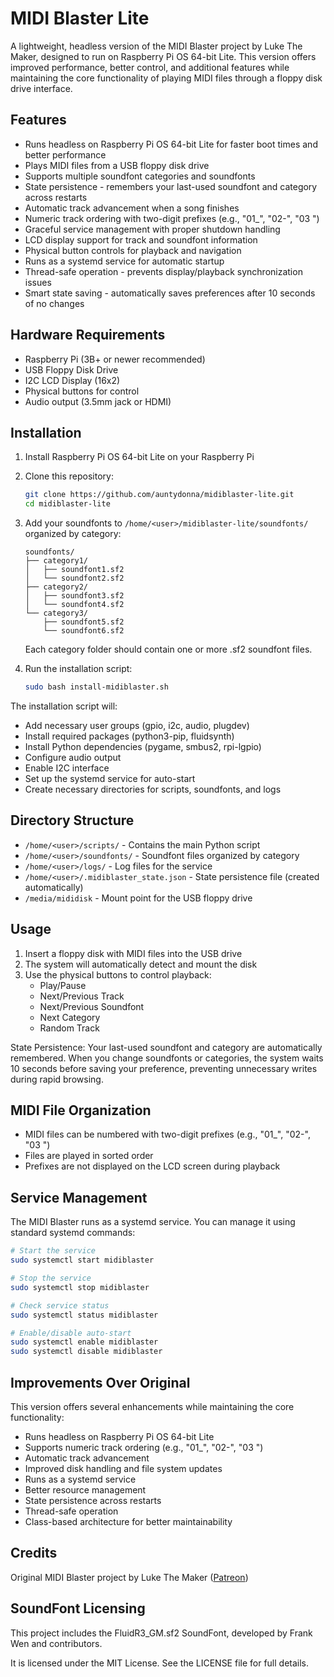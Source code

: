 # MIDI Blaster Lite

A lightweight, headless version of the MIDI Blaster project by Luke The Maker, designed to run on Raspberry Pi OS 64-bit Lite. This version offers improved performance, better control, and additional features while maintaining the core functionality of playing MIDI files through a floppy disk drive interface.

## Features

- Runs headless on Raspberry Pi OS 64-bit Lite for faster boot times and better performance
- Plays MIDI files from a USB floppy disk drive
- Supports multiple soundfont categories and soundfonts
- State persistence - remembers your last-used soundfont and category across restarts
- Automatic track advancement when a song finishes
- Numeric track ordering with two-digit prefixes (e.g., "01_", "02-", "03 ")
- Graceful service management with proper shutdown handling
- LCD display support for track and soundfont information
- Physical button controls for playback and navigation
- Runs as a systemd service for automatic startup
- Thread-safe operation - prevents display/playback synchronization issues
- Smart state saving - automatically saves preferences after 10 seconds of no changes

## Hardware Requirements

- Raspberry Pi (3B+ or newer recommended)
- USB Floppy Disk Drive
- I2C LCD Display (16x2)
- Physical buttons for control
- Audio output (3.5mm jack or HDMI)

## Installation

1. Install Raspberry Pi OS 64-bit Lite on your Raspberry Pi
2. Clone this repository:
   ```bash
   git clone https://github.com/auntydonna/midiblaster-lite.git
   cd midiblaster-lite
   ```

3. Add your soundfonts to `/home/<user>/midiblaster-lite/soundfonts/` organized by category:
   ```
   soundfonts/
   ├── category1/
   │   ├── soundfont1.sf2
   │   └── soundfont2.sf2
   ├── category2/
   │   ├── soundfont3.sf2
   │   └── soundfont4.sf2
   └── category3/
       ├── soundfont5.sf2
       └── soundfont6.sf2
   ```
   Each category folder should contain one or more .sf2 soundfont files.

4. Run the installation script:
   ```bash
   sudo bash install-midiblaster.sh
   ```

The installation script will:
- Add necessary user groups (gpio, i2c, audio, plugdev)
- Install required packages (python3-pip, fluidsynth)
- Install Python dependencies (pygame, smbus2, rpi-lgpio)
- Configure audio output
- Enable I2C interface
- Set up the systemd service for auto-start
- Create necessary directories for scripts, soundfonts, and logs

## Directory Structure

- `/home/<user>/scripts/` - Contains the main Python script
- `/home/<user>/soundfonts/` - Soundfont files organized by category
- `/home/<user>/logs/` - Log files for the service
- `/home/<user>/.midiblaster_state.json` - State persistence file (created automatically)
- `/media/mididisk` - Mount point for the USB floppy drive

## Usage

1. Insert a floppy disk with MIDI files into the USB drive
2. The system will automatically detect and mount the disk
3. Use the physical buttons to control playback:
   - Play/Pause
   - Next/Previous Track
   - Next/Previous Soundfont
   - Next Category
   - Random Track

State Persistence: Your last-used soundfont and category are automatically remembered. When you change soundfonts or categories, the system waits 10 seconds before saving your preference, preventing unnecessary writes during rapid browsing.

## MIDI File Organization

- MIDI files can be numbered with two-digit prefixes (e.g., "01_", "02-", "03 ")
- Files are played in sorted order
- Prefixes are not displayed on the LCD screen during playback

## Service Management

The MIDI Blaster runs as a systemd service. You can manage it using standard systemd commands:

```bash
# Start the service
sudo systemctl start midiblaster

# Stop the service
sudo systemctl stop midiblaster

# Check service status
sudo systemctl status midiblaster

# Enable/disable auto-start
sudo systemctl enable midiblaster
sudo systemctl disable midiblaster
```

## Improvements Over Original

This version offers several enhancements while maintaining the core functionality:

- Runs headless on Raspberry Pi OS 64-bit Lite
- Supports numeric track ordering (e.g., "01_", "02-", "03 ")
- Automatic track advancement
- Improved disk handling and file system updates
- Runs as a systemd service
- Better resource management
- State persistence across restarts
- Thread-safe operation
- Class-based architecture for better maintainability

## Credits

Original MIDI Blaster project by Luke The Maker ([Patreon](https://www.patreon.com/c/LukeTheMaker/posts))

## SoundFont Licensing

This project includes the FluidR3_GM.sf2 SoundFont, developed by Frank Wen and contributors.

It is licensed under the MIT License. See the LICENSE file for full details.
